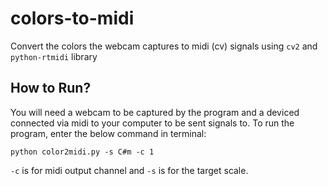 # colors-to-midi
Convert the colors the webcam captures to midi (cv) signals using `cv2` and `python-rtmidi` library

## How to Run?
You will need a webcam to be captured by the program and a deviced connected via midi to your computer to be sent signals to. To run the program, enter the below command in terminal:

```
python color2midi.py -s C#m -c 1
```

`-c` is for midi output channel and `-s` is for the target scale.